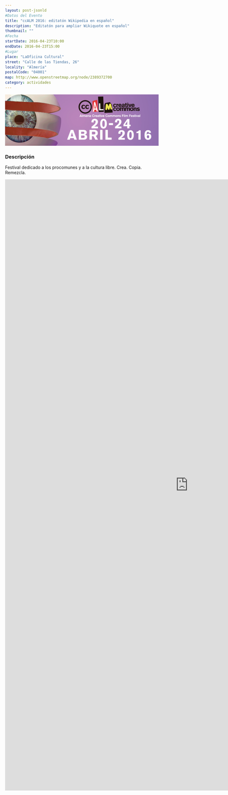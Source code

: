 ```yaml
---
layout: post-jsonld
#Datos del Evento
title: "ccALM 2016: editatón Wikipedia en español"
description: "Editatón para ampliar Wikiquote en español"
thumbnail: ""
#Fecha
startDate: 2016-04-23T10:00
endDate: 2016-04-23T15:00
#Lugar
place: "LaOficina Cultural"
street: "Calle de las Tiendas, 26"
locality: "Almería"
postalCode: "04001"
map: http://www.openstreetmap.org/node/2389372700
category: actividades
---
```



<p align="center">
  <img src="/recursos/2016-04-ccALM/cartel.jpg" width="1024" alt="cartel ccALM 2016" />
</p>

### Descripción



Festival dedicado a los procomunes y a la cultura libre. Crea. Copia. Remezcla.


<iframe src="http://ccalm.es/?p=2301" width="1200" height="2000" frameborder="0" style="border:0" allowfullscreen></iframe>
